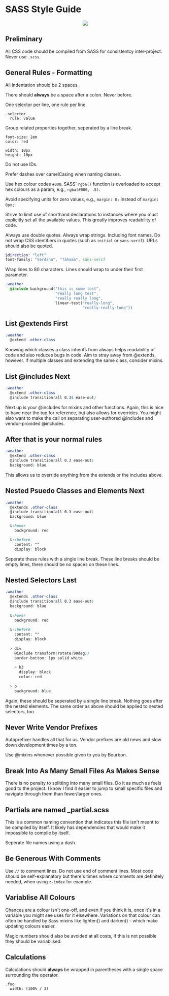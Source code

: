 # SASS Style Guide

<p align="center"><img src="https://2.bp.blogspot.com/-41v6n3Vaf5s/UeRN_XJ0keI/AAAAAAAAN2Y/YxIHhddGiaw/s1600/css.gif" /></p>

## Preliminary

All CSS code should be compiled from SASS for consistentcy inter-project. Never use `.scss`.

## General Rules - Formatting

All indentation should be 2 spaces.

There should **always** be a space after a colon. Never before.

One selector per line, one rule per line.

```
.selector
  rule: value
```

Group related properties together, seperated by a line break.

```
font-size: 2em
color: red

width: 10px
height: 10px
```

Do not use IDs.

Prefer dashes over camelCasing when naming classes.

Use hex colour codes `#000`. SASS’ `rgba()` function is overloaded to accept hex colours as a param, e.g., `rgba(#000, .5)`.

Avoid specifying units for zero values, e.g., `margin: 0;` instead of `margin: 0px;`.

Strive to limit use of shorthand declarations to instances where you must explicitly set all the available values. This greatly improves readability of code.

Always use double quotes. Always wrap strings. Including font names. Do not wrap CSS identifiers in quotes (such as `initial` or `sans-serif`). URLs should also be quoted.

```scss
$direction: "left"
font-family: "Verdana", "Tahoma", sans-serif
```

Wrap lines to 80 characters. Lines should wrap to under their first parameter.

```css
.weather
  @include background("this is some test",
                      "really long test",
                      "really really long",
                      linear-test("really-long",
                                  "really-really-long"))
```



## List @extends First

```scss
.weather
  @extend .other-class
```

Knowing which classes a class inherits from always helps readability of code and also reduces bugs in code. Aim to stray away from @extends, however. If multiple classes and extending the same class, consider mixins.

## List @includes Next

```scss
.weather
  @extend .other-class
  @include transition(all 0.3s ease-out)
```

Next up is your @includes for mixins and other functions. Again, this is nice to have near the top for reference, but also allows for overrides. You might also want to make the call on separating user-authored @includes and vendor-provided @includes.

## After that is your normal rules

```scss
.weather
  @extend .other-class
  @include transition(all 0.3 ease-out)
  background: blue
```

This allows us to override anything from the extends or the includes above.

## Nested Psuedo Classes and Elements Next

```scss
.weather
  @extends .other-class
  @include transition(all 0.3 ease-out)
  background: blue

  &:hover
    background: red

  &::before
    content: ""
    display: block
```

Seperate these rules with a single line break. These line breaks should be empty lines, there should be no spaces on these lines.

## Nested Selectors Last

```scss
.weather
  @extends .other-class
  @include transition(all 0.3 ease-out)
  background: blue
  
  &:hover
    background: red
    
  &::before
    content: ""
    display: block
    
  > div
    @include transform(rotate(90deg))
    border-bottom: 1px solid white
    
    > h3
      display: block
      color: red
    
  > p
    background: blue
```

Again, these should be seperated by a single line break. Nothing goes after the nested elements. The same order as above should be applied to nested selectors, too.

## Never Write Vendor Prefixes

Autoprefixer handles all that for us. Vendor prefixes are old news and slow down development times by a ton.

Use @mixins whenever possible given to you by Bourbon.

## Break Into As Many Small Files As Makes Sense

There is no penalty to splitting into many small files. Do it as much as feels good to the project. I know I find it easier to jump to small specific files and navigate through them than fewer/larger ones.

## Partials are named _partial.scss

This is a common naming convention that indicates this file isn't meant to be compiled by itself. It likely has dependencies that would make it impossible to compile by itself.

Seperate file names using a dash.

## Be Generous With Comments

Use `//` to comment lines. Do not use end of comment lines. Most code should be self-explanatory but there's times where comments are definitely needed, when using `z-index` for example.

## Variablise All Colours

Chances are a colour isn't one-off, and even if you think it is, once it's in a variable you might see uses for it elsewhere. Variations on that colour can often be handled by Sass mixins like lighten() and darken() - which make updating colours easier.

Magic numbers should also be avoided at all costs, if this is not possible they should be variablised.

## Calculations

Calculations should **always** be wrapped in parentheses with a single space surrounding the operator.

```
.foo
  width: (100% / 3)
```
